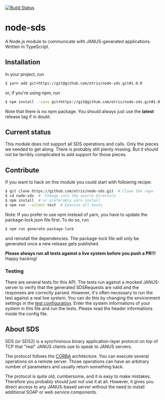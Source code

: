 [![Build Status](https://travis-ci.org/otris/node-sds.svg?branch=master)](https://travis-ci.org/otris/node-sds)

# node-sds
A Node.js module to communicate with JANUS-generated applications. Written in
TypeScript.

## Installation
In your project, run
```bash
$ yarn add git+https://git@github.com/otris/node-sds.git#1.0.0
```

or, if you're using npm, run
```bash
$ npm install --save git+https://git@github.com/otris/node-sds.git#1.0.0
```
Note that there is no npm package. You should always just use the **latest**
release tag if in doubt.

## Current status
This module does not support all SDS operations and calls. Only the pieces we
needed to get along. There is probably still plenty missing. But it should not
be terribly complicated to add support for those pieces.

## Contribute
If you want to hack on this module you could start with following recipe:

```bash
$ git clone https://github.com/otris/node-sds.git  # Clone the repo
$ cd node-sds  #  Change into the source directory
$ npm install  # or preferably yarn install
$ npm run --silent test  # Execute all tests
```

Note: If you prefer to use npm instead of yarn, you have to update the package-lock.json file first. To do so, run
```bash
$ npm run generate-package-lock
```

and reinstall the dependencies. The package-lock file will only be generated once a new release gets published.

**Please always run all tests against a live system before you push a PR!!!**   
Happy hacking!

### Testing
There are several tests for this API. The tests run against a mocked JANUS-server to verify that the generated SDSRequests are valid
and the responses are correctly parsed. However, it's often necessary to run the test against a real live system. You can do this
by changing the environment settings in the [test configuration](test/env.test.ts).
Enter the system informations of your system in this file and run the tests. Please read the header informations inside the config file.

## About SDS
SDS (or SDS2) is a synchronous binary application-layer protocol on top of TCP
that "real" JANUS clients use to speak to JANUS servers.

The protocol follows the [CORBA](https://en.wikipedia.org/wiki/Common_Object_Request_Broker_Architecture) architecture. You can execute several operations on
a remote server. Those operations can have an arbitrary number of parameters
and usually return something back.

The protocol is quite old, cumbersome, and it is easy to make mistakes.
Therefore you probably should just not use it at all. However, it gives you
direct access to any JANUS-based server without the need to install additional
SOAP or web service components.

<!-- vim: et sw=4 ts=4:
-->
